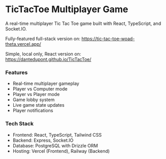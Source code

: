 # TicTacToe Multiplayer Game

A real-time multiplayer Tic Tac Toe game built with React, TypeScript, and Socket.IO.

Fully-featured full-stack version on: https://tic-tac-toe-woad-theta.vercel.app/

Simple, local only, React version on: https://dantedupont.github.io/TicTacToe/

### Features
* Real-time multiplayer gameplay
* Player vs Computer mode
* Player vs Player mode
* Game lobby system
* Live game state updates
* Player notifications
  
### Tech Stack
* Frontend: React, TypeScript, Tailwind CSS
* Backend: Express, Socket.IO
* Database: PostgreSQL with Drizzle ORM
* Hosting: Vercel (Frontend), Railway (Backend)
